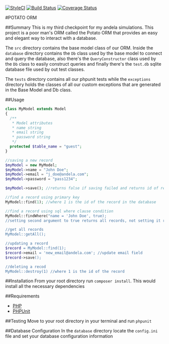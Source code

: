 [![StyleCI](https://styleci.io/repos/48433248/shield)](https://styleci.io/repos/48433248)
[![Build Status](https://travis-ci.org/andela-badebiyi/checkpoint-2.svg)](https://travis-ci.org/andela-badebiyi/checkpoint-2)
[![Coverage Status](https://coveralls.io/repos/andela-badebiyi/checkpoint-2/badge.svg?branch=develop&service=github)](https://coveralls.io/github/andela-badebiyi/checkpoint-2?branch=develop)

#POTATO ORM

##Summary
This is my third checkpoint for my andela simulations. This project is a poor man's ORM called the Potato ORM that provides an easy and elegant way to interact with a database.

The `src` directory contains the base model class of our ORM. Inside the `database` directory contains the `Db` class used by the base model to connect and query the database, also there's the `QueryConstructor` class used by the `Db` class to easily construct queries and finally there's the `test.db` sqlite database file used by out test classes.

The `tests` directory contains all our phpunit tests while the `exceptions` directory holds the classes of all our custom exceptions that are generated in the Base Model and Db class.



##Usage

```php
class MyModel extends Model
{
  /**
   * Model attributes
   * name string
   * email string
   * password string
   */
  protected $table_name = "guest";
}

//saving a new record
$myModel = new MyModel;
$myModel->name = "John Doe";
$myModel->email = "j_doe@andela.com";
$myModel->password = "pass1234";

$myModel->save(); //returns false if saving failed and returns id of record if successful

//find a record using primary key
MyModel::find(1); //where 1 is the id of the record in the database

//find a record using sql where clause condition
MyModel::findWhere("name = 'John Doe', true); 
//setting second argument to true returns all records, not setting it returns just the first

//get all records
MyModel::getAll();

//updating a record
$record = MyModel::find(1);
$record->email = 'new_email@andela.com'; //update email field
$record->save();

//deleting a recod
MyModel::destroy(1) //where 1 is the id of the record
```
##Installation
From your root directory run `composer install`. This would install all the necessary dependencies

##Requirements

* [PHP](http://php.net/releases/5_4_0.php)
* [PHPUnit](https://phpunit.de/)

##Testing
Move to your root directory in your terminal and run `phpunit`

##Database Configuration
In the `database` directory locate the `config.ini` file and set your database configuration information
